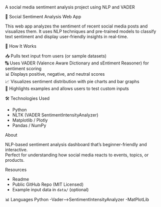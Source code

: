 
A social media sentiment analysis project using NLP and VADER

 🧠 Social Sentiment Analysis Web App

This web app analyzes the sentiment of recent social media posts and visualizes them. It uses NLP techniques and pre-trained models to classify text sentiment and display user-friendly insights in real-time.


 🚀 How It Works

📥 Pulls text input from users (or sample datasets)  
🔠 Uses VADER (Valence Aware Dictionary and sEntiment Reasoner) for sentiment scoring  
📊 Displays positive, negative, and neutral scores  
📈 Visualizes sentiment distribution with pie charts and bar graphs  
💬 Highlights examples and allows users to test custom inputs  



 🛠 Technologies Used

- Python  
- NLTK (VADER SentimentIntensityAnalyzer)  
- Matplotlib / Plotly  
- Pandas / NumPy  


 About

NLP-based sentiment analysis dashboard that’s beginner-friendly and interactive.  
Perfect for understanding how social media reacts to events, topics, or products.


 Resources

- Readme  
- Public GitHub Repo (MIT Licensed)  
- Example input data in `data/` (optional)



 📊 Languages
Python 
-Vader-->SentimentIntensityAnalyzer
-MatPlotLib
